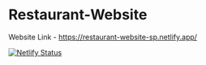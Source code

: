 # Restaurant-Website
Website Link - https://restaurant-website-sp.netlify.app/

[![Netlify Status](https://api.netlify.com/api/v1/badges/7bb44abc-aa34-4d48-8b11-dd8598ed31f7/deploy-status)](https://app.netlify.com/sites/restaurant-website-sp/deploys)
